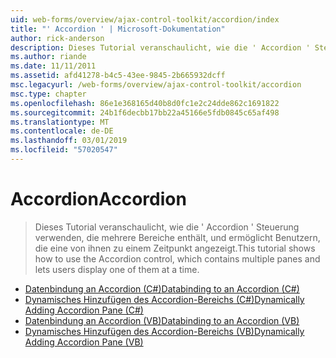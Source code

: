 ```yaml
---
uid: web-forms/overview/ajax-control-toolkit/accordion/index
title: "' Accordion ' | Microsoft-Dokumentation"
author: rick-anderson
description: Dieses Tutorial veranschaulicht, wie die ' Accordion ' Steuerung verwenden, die mehrere Bereiche enthält, und ermöglicht Benutzern, die eine von ihnen zu einem Zeitpunkt angezeigt.
ms.author: riande
ms.date: 11/11/2011
ms.assetid: afd41278-b4c5-43ee-9845-2b665932dcff
msc.legacyurl: /web-forms/overview/ajax-control-toolkit/accordion
msc.type: chapter
ms.openlocfilehash: 86e1e368165d40b8d0fc1e2c24dde862c1691822
ms.sourcegitcommit: 24b1f6decbb17bb22a45166e5fdb0845c65af498
ms.translationtype: MT
ms.contentlocale: de-DE
ms.lasthandoff: 03/01/2019
ms.locfileid: "57020547"
---
```

<a name="accordion"></a><span data-ttu-id="b9f3d-103">Accordion</span><span class="sxs-lookup"><span data-stu-id="b9f3d-103">Accordion</span></span>
====================
> <span data-ttu-id="b9f3d-104">Dieses Tutorial veranschaulicht, wie die ' Accordion ' Steuerung verwenden, die mehrere Bereiche enthält, und ermöglicht Benutzern, die eine von ihnen zu einem Zeitpunkt angezeigt.</span><span class="sxs-lookup"><span data-stu-id="b9f3d-104">This tutorial shows how to use the Accordion control, which contains multiple panes and lets users display one of them at a time.</span></span>


- [<span data-ttu-id="b9f3d-105">Datenbindung an Accordion (C#)</span><span class="sxs-lookup"><span data-stu-id="b9f3d-105">Databinding to an Accordion (C#)</span></span>](databinding-to-an-accordion-cs.md)
- [<span data-ttu-id="b9f3d-106">Dynamisches Hinzufügen des Accordion-Bereichs (C#)</span><span class="sxs-lookup"><span data-stu-id="b9f3d-106">Dynamically Adding Accordion Pane (C#)</span></span>](dynamically-adding-an-accordion-pane-cs.md)
- [<span data-ttu-id="b9f3d-107">Datenbindung an Accordion (VB)</span><span class="sxs-lookup"><span data-stu-id="b9f3d-107">Databinding to an Accordion (VB)</span></span>](databinding-to-an-accordion-vb.md)
- [<span data-ttu-id="b9f3d-108">Dynamisches Hinzufügen des Accordion-Bereichs (VB)</span><span class="sxs-lookup"><span data-stu-id="b9f3d-108">Dynamically Adding Accordion Pane (VB)</span></span>](dynamically-adding-an-accordion-pane-vb.md)
